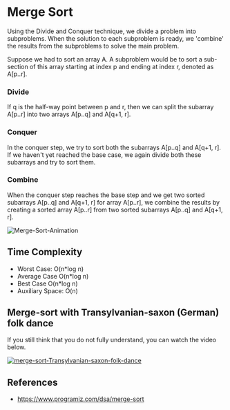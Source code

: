 # Merge Sort

Using the Divide and Conquer technique, we divide a problem into subproblems. When the solution to each subproblem is ready, we 'combine' the results from the subproblems to solve the main problem.

Suppose we had to sort an array A. A subproblem would be to sort a sub-section of this array starting at index p and ending at index r, denoted as A[p..r].

### Divide

If q is the half-way point between p and r, then we can split the subarray A[p..r] into two arrays A[p..q] and A[q+1, r].

### Conquer

In the conquer step, we try to sort both the subarrays A[p..q] and A[q+1, r]. If we haven't yet reached the base case, we again divide both these subarrays and try to sort them.

### Combine

When the conquer step reaches the base step and we get two sorted subarrays A[p..q] and A[q+1, r] for array A[p..r], we combine the results by creating a sorted array A[p..r] from two sorted subarrays A[p..q] and A[q+1, r].

![Merge-Sort-Animation](https://upload.wikimedia.org/wikipedia/commons/c/cc/Merge-sort-example-300px.gif?20151222172210)

## Time Complexity

- Worst Case: O(n*log n)
- Average Case O(n*log n)
- Best Case O(n*log n)
- Auxiliary Space: O(n)

## Merge-sort with Transylvanian-saxon (German) folk dance

If you still think that you do not fully understand, you can watch the video below.

[![merge-sort-Transylvanian-saxon-folk-dance](https://img.youtube.com/vi/XaqR3G_NVoo/0.jpg)](https://www.youtube.com/watch?v=XaqR3G_NVoo)

## References

- <https://www.programiz.com/dsa/merge-sort>
